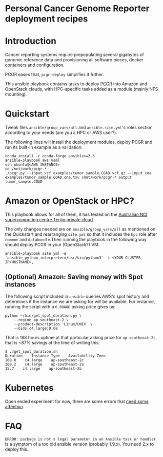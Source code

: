 Personal Cancer Genome Reporter deployment recipes
==================================================

Introduction
============

Cancer reporting systems require prepopulating several gigabytes of genomic reference data and provisioning all software pieces, docker containers and configuration.

PCGR eases that, `pcgr-deploy` simplifies it futher.

This ansible playbook contains tasks to deploy [PCGR](https://github.com/sigven/pcgr) into Amazon and OpenStack clouds, with HPC-specific tasks added as a module (mainly NFS mounting).

Quickstart
==========

Tweak files `ansible/group_vars/all` and `ansible.site.yml`'s roles section according to your needs (are you a HPC or AWS user?).

The following lines will install the deployment modules, deploy PCGR and run its built-in example as a validation:

```
conda install -c conda-forge ansible>=2.3
ansible-playbook aws.yaml
ssh ubuntu@<AWS INSTANCE>
cd /mnt/work/pcgr-*
./pcgr.py --input_vcf examples/tumor_sample.COAD.vcf.gz --input_cna examples/tumor_sample.COAD.cna.tsv /mnt/work/pcgr-* output tumor_sample.COAD
```

Amazon or OpenStack or HPC?
===========================

This playbook allows for all of them, it has tested on the [Australian NCI supercomputing centre Tenjin private cloud](https://nci.org.au/systems-services/cloud-computing/tenjin/).

The only changes needed are on `ansible/group_vars/all` as mentioned on the Quickstart and rearranging `site.yml` so that it includes the `hpc` role after `common` and `databundle`.Then running the playbook in the following way should deploy PCGR in your (OpenStack?) VM:

```
ansible-playbook site.yml -e 'ansible_python_interpreter=/usr/bin/python3' -i <YOUR CLUSTER IP/HOSTNAME>,
```

(Optional) Amazon: Saving money with Spot instances
---------------------------------------------------

The following script included in `ansible` queries AWS's spot history and determines if the
instance we are asking for will be available. For instance, running the script with a `0.08AUD`
asking price gives us:

```
python ~/bin/get_spot_duration.py \
	--region ap-southeast-2 \
	--product-description 'Linux/UNIX' \
	--bids c4.large:0.08
```

That is 168 hours uptime at that particular asking price for `ap-southeast-2c`, that 
is ~87% savings at the time of writing this:

```
$ ./get_spot_duration.sh
Duration    Instance Type    Availability Zone
168.0    c4.large    ap-southeast-2c
108.2    c4.large    ap-southeast-2a
15.7    c4.large    ap-southeast-2b
```

Kubernetes
==========

Open ended experiment for now, there are some errors that [need some attention](https://twitter.com/braincode/status/865250048480817152).

FAQ
===

`ERROR: package is not a legal parameter in an Ansible task or handler` is a symptom of a too old ansible version (probably 1.9.x). You need 2.x to deploy this.
